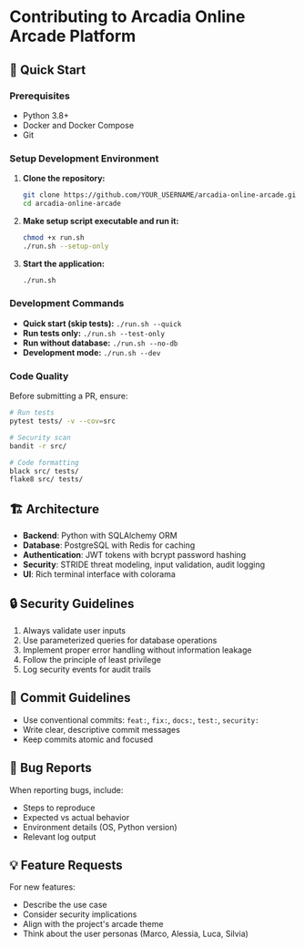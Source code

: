 # Contributing to Arcadia Online Arcade Platform

## 🚀 Quick Start

### Prerequisites
- Python 3.8+
- Docker and Docker Compose
- Git

### Setup Development Environment

1. **Clone the repository:**
   ```bash
   git clone https://github.com/YOUR_USERNAME/arcadia-online-arcade.git
   cd arcadia-online-arcade
   ```

2. **Make setup script executable and run it:**
   ```bash
   chmod +x run.sh
   ./run.sh --setup-only
   ```

3. **Start the application:**
   ```bash
   ./run.sh
   ```

### Development Commands

- **Quick start (skip tests):** `./run.sh --quick`
- **Run tests only:** `./run.sh --test-only`
- **Run without database:** `./run.sh --no-db`
- **Development mode:** `./run.sh --dev`

### Code Quality

Before submitting a PR, ensure:

```bash
# Run tests
pytest tests/ -v --cov=src

# Security scan
bandit -r src/

# Code formatting
black src/ tests/
flake8 src/ tests/
```

## 🏗️ Architecture

- **Backend**: Python with SQLAlchemy ORM
- **Database**: PostgreSQL with Redis for caching
- **Authentication**: JWT tokens with bcrypt password hashing
- **Security**: STRIDE threat modeling, input validation, audit logging
- **UI**: Rich terminal interface with colorama

## 🔒 Security Guidelines

1. Always validate user inputs
2. Use parameterized queries for database operations
3. Implement proper error handling without information leakage
4. Follow the principle of least privilege
5. Log security events for audit trails

## 📝 Commit Guidelines

- Use conventional commits: `feat:`, `fix:`, `docs:`, `test:`, `security:`
- Write clear, descriptive commit messages
- Keep commits atomic and focused

## 🐛 Bug Reports

When reporting bugs, include:
- Steps to reproduce
- Expected vs actual behavior
- Environment details (OS, Python version)
- Relevant log output

## 💡 Feature Requests

For new features:
- Describe the use case
- Consider security implications
- Align with the project's arcade theme
- Think about the user personas (Marco, Alessia, Luca, Silvia)
